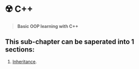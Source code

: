 # **:radioactive: C++**

> **Basic OOP learning with C++**

## This sub-chapter can be saperated into 1 sections:

1. [Inheritance](Inheritance/README.md).
